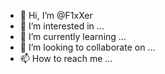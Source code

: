 - 👋 Hi, I’m @F1xXer
- 👀 I’m interested in ...
- 🌱 I’m currently learning ...
- 💞️ I’m looking to collaborate on ...
- 📫 How to reach me ...

<!---
F1xXer/F1xXer is a ✨ special ✨ repository because its `README.md` (this file) appears on your GitHub profile.
You can click the Preview link to take a look at your changes.
--->
